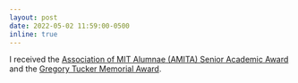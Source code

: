```yaml
---
layout: post
date: 2022-05-02 11:59:00-0500
inline: true
---
```


I received the <a href='https://amita.alumgroup.mit.edu/s/1314/bp19/interior.aspx?sid=1314&gid=20&pgid=60844'>Association of MIT Alumnae (AMITA) Senior Academic Award</a> and the <a href='https://mta.mit.edu/mta-student-award-descriptions'>Gregory Tucker Memorial Award</a>.